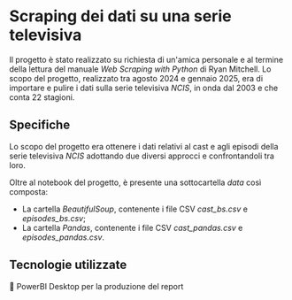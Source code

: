 # Scraping dei dati su una serie televisiva
Il progetto è stato realizzato su richiesta di un'amica personale e al termine della lettura del manuale *Web Scraping with Python* di Ryan Mitchell. Lo scopo del progetto, realizzato tra agosto 2024 e gennaio 2025, era di importare e pulire i dati sulla serie televisiva *NCIS*, in onda dal 2003 e che conta 22 stagioni.

## Specifiche

Lo scopo del progetto era ottenere i dati relativi al cast e agli episodi della serie televisiva *NCIS* adottando due diversi approcci e confrontandoli tra loro.

Oltre al notebook del progetto, è presente una sottocartella *data* così composta:
- La cartella *BeautifulSoup*, contenente i file CSV *cast_bs.csv* e *episodes_bs.csv*;
- La cartella *Pandas*, contenente i file CSV *cast_pandas.csv* e *episodes_pandas.csv*.

## Tecnologie utilizzate

💪 PowerBI Desktop per la produzione del report
